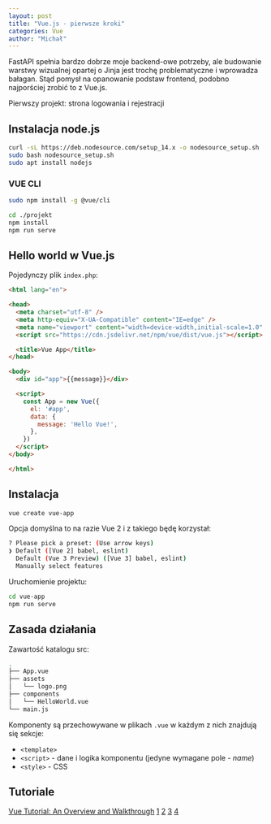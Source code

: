 ```yaml
---
layout: post
title: "Vue.js - pierwsze kroki"
categories: Vue
author: "Michał"
---
```


FastAPI spełnia bardzo dobrze moje backend-owe potrzeby, ale budowanie warstwy wizualnej  opartej o Jinja jest trochę problematyczne i wprowadza bałagan. Stąd pomysł na opanowanie podstaw frontend, podobno najporściej zrobić to z Vue.js.

Pierwszy projekt: strona logowania i rejestracji

## Instalacja node.js

```bash
curl -sL https://deb.nodesource.com/setup_14.x -o nodesource_setup.sh
sudo bash nodesource_setup.sh
sudo apt install nodejs
```

### VUE CLI

```bash
sudo npm install -g @vue/cli
```

```bash
cd ./projekt
npm install
npm run serve
```

## Hello world w Vue.js

Pojedynczy plik `index.php`:

```html
<html lang="en">

<head>
  <meta charset="utf-8" />
  <meta http-equiv="X-UA-Compatible" content="IE=edge" />
  <meta name="viewport" content="width=device-width,initial-scale=1.0" />
  <script src="https://cdn.jsdelivr.net/npm/vue/dist/vue.js"></script>

  <title>Vue App</title>
</head>

<body>
  <div id="app">{{message}}</div>

  <script>
    const App = new Vue({
      el: '#app',
      data: {
        message: 'Hello Vue!',
      },
    })
  </script>
</body>

</html>
```

## Instalacja

```bash
vue create vue-app
```

Opcja domyślna to na razie Vue 2 i z takiego będę korzystał:

```bash
? Please pick a preset: (Use arrow keys)
❯ Default ([Vue 2] babel, eslint) 
  Default (Vue 3 Preview) ([Vue 3] babel, eslint) 
  Manually select features 
```

Uruchomienie projektu:

```bash
cd vue-app
npm run serve
```

## Zasada działania

Zawartość katalogu src:

```bash
.
├── App.vue
├── assets
│   └── logo.png
├── components
│   └── HelloWorld.vue
└── main.js
```

Komponenty są przechowywane w plikach `.vue` w każdym z nich znajdują się sekcje:

- `<template>`
- `<script>` - dane i logika komponentu (jedyne wymagane pole - *name*)
- `<style>` - CSS

## Tutoriale

[Vue Tutorial: An Overview and Walkthrough](https://www.taniarascia.com/getting-started-with-vue/) 
[1](https://bezkoder.com/jwt-vue-vuex-authentication/)
[2](https://www.smashingmagazine.com/2020/10/authentication-in-vue-js/)
[3](https://webdeasy.de/en/complete-login-system-with-node-js-vue-js-vuex-part-2-2/)
[4](https://pusher.com/tutorials/authentication-vue-vuex)
